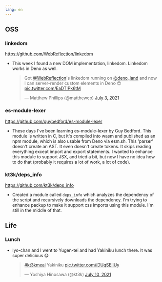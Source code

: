 ```yaml
---
lang: en
---
```


## OSS

### linkedom

https://github.com/WebReflection/linkedom

- This week I found a new DOM implementation, linkedom. Linkedom works in Deno as well.

  <blockquote class="twitter-tweet"><p lang="en" dir="ltr">Got <a href="https://twitter.com/WebReflection?ref_src=twsrc%5Etfw">@WebReflection</a>&#39;s linkedom running on <a href="https://twitter.com/deno_land?ref_src=twsrc%5Etfw">@deno_land</a> and now I can server-render custom elements in Deno 😍 <a href="https://t.co/EaDTIPk6tM">pic.twitter.com/EaDTIPk6tM</a></p>&mdash; Matthew Phillips (@matthewcp) <a href="https://twitter.com/matthewcp/status/1411321458089996291?ref_src=twsrc%5Etfw">July 3, 2021</a></blockquote> <script async src="https://platform.twitter.com/widgets.js" charset="utf-8"></script>

### es-module-lexer

https://github.com/guybedford/es-module-lexer

- These days I've been learning es-module-lexer by Guy Bedford. This module is written in C, but it's compiled into wasm and published as an npm module, which is also usable from Deno via esm.sh. This 'parser' doesn't create an AST. It even doesn't create tokens. It skips reading everything except import and export statements. I wanted to enhance this module to support JSX, and tried a bit, but now I have no idea how to do that (probably it requires a lot of work, a lot of code).

### kt3k/deps_info

https://github.com/kt3k/deps_info

- Created a module called `deps_info` which analyzes the dependency of the script and recursively downloads the dependency. I'm trying to enhance packup to make it support css imports using this module. I'm still in the middle of that.

## Life

### Lunch

- Iyo-chan and I went to Yugen-tei and had Yakiniku lunch there. It was super delicious 😋

  <blockquote class="twitter-tweet"><p lang="in" dir="ltr"><a href="https://twitter.com/hashtag/kt3kmeal?src=hash&amp;ref_src=twsrc%5Etfw">#kt3kmeal</a> Yakiniku <a href="https://t.co/iDUqSEiIUy">pic.twitter.com/iDUqSEiIUy</a></p>&mdash; Yoshiya Hinosawa (@kt3k) <a href="https://twitter.com/kt3k/status/1413730055168040962?ref_src=twsrc%5Etfw">July 10, 2021</a></blockquote> <script async src="https://platform.twitter.com/widgets.js" charset="utf-8"></script>

